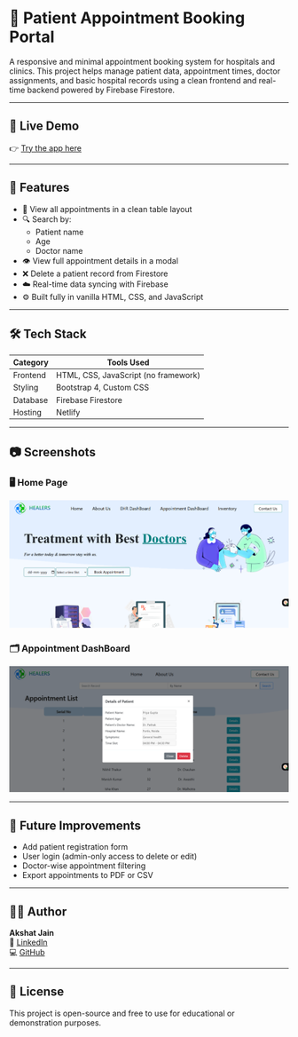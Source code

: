 # 🏥 Patient Appointment Booking Portal

A responsive and minimal appointment booking system for hospitals and clinics. This project helps manage patient data, appointment times, doctor assignments, and basic hospital records using a clean frontend and real-time backend powered by Firebase Firestore.

---

## 🔗 Live Demo

👉 [Try the app here](https://patientappointmentbooking.netlify.app)

---

## 📌 Features

- 📄 View all appointments in a clean table layout
- 🔍 Search by:
  - Patient name
  - Age
  - Doctor name
- 👁️ View full appointment details in a modal
- ❌ Delete a patient record from Firestore
- ☁️ Real-time data syncing with Firebase
- ⚙️ Built fully in vanilla HTML, CSS, and JavaScript

---

## 🛠️ Tech Stack

| Category   | Tools Used                         |
|------------|-------------------------------------|
| Frontend   | HTML, CSS, JavaScript (no framework) |
| Styling    | Bootstrap 4, Custom CSS             |
| Database   | Firebase Firestore                  |
| Hosting    | Netlify                             |

---

## 📷 Screenshots

### 🖥️ Home Page
![Dashboard](./screenshots/PAB_Home.png)

### 🗂️ Appointment DashBoard
![Details Modal](./screenshots/Appointment_Dashboard.png)

---

## 🚀 Future Improvements

- Add patient registration form
- User login (admin-only access to delete or edit)
- Doctor-wise appointment filtering
- Export appointments to PDF or CSV

---

## 👨‍💻 Author

**Akshat Jain**  
📎 [LinkedIn](https://www.linkedin.com/in/akshat-jain-b016391a6/)  
💻 [GitHub](https://github.com/AkshatJain447)

---

## 📝 License

This project is open-source and free to use for educational or demonstration purposes.
